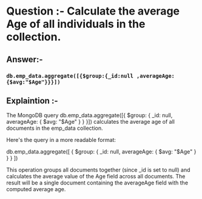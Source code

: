 # Question :-  Calculate the average Age of all individuals in the collection.

## Answer:- 

 ###  `db.emp_data.aggregate([{$group:{_id:null ,averageAge:{$avg:"$Age"}}}])`

## Explaintion :- 

The MongoDB query db.emp_data.aggregate([{ $group: { _id: null, averageAge: { $avg: "$Age" } } }]) calculates the average age of all documents in the emp_data collection.

Here's the query in a more readable format:

db.emp_data.aggregate([
  {
    $group: {
      _id: null,
      averageAge: { $avg: "$Age" }
    }
  }
])

This operation groups all documents together (since _id is set to null) and calculates the average value of the Age field across all documents. The result will be a single document containing the averageAge field with the computed average age.


